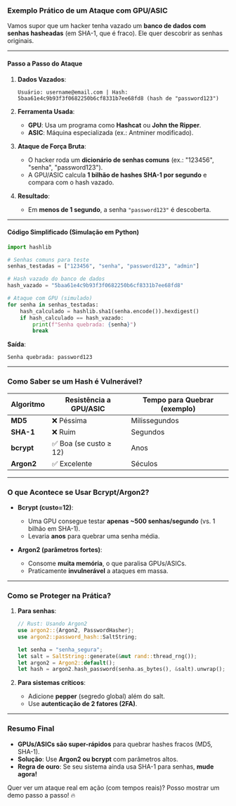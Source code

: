 ### **Exemplo Prático de um Ataque com GPU/ASIC**  
Vamos supor que um hacker tenha vazado um **banco de dados com senhas hasheadas** (em SHA-1, que é fraco). Ele quer descobrir as senhas originais.  

---

#### **Passo a Passo do Ataque**  
1. **Dados Vazados**:  
   ```  
   Usuário: username@email.com | Hash: 5baa61e4c9b93f3f0682250b6cf8331b7ee68fd8 (hash de "password123")  
   ```  

2. **Ferramenta Usada**:  
   - **GPU**: Usa um programa como **Hashcat** ou **John the Ripper**.  
   - **ASIC**: Máquina especializada (ex.: Antminer modificado).  

3. **Ataque de Força Bruta**:  
   - O hacker roda um **dicionário de senhas comuns** (ex.: "123456", "senha", "password123").  
   - A GPU/ASIC calcula **1 bilhão de hashes SHA-1 por segundo** e compara com o hash vazado.  

4. **Resultado**:  
   - Em **menos de 1 segundo**, a senha `"password123"` é descoberta.  

---

#### **Código Simplificado (Simulação em Python)**  
```python  
import hashlib  

# Senhas comuns para teste  
senhas_testadas = ["123456", "senha", "password123", "admin"]  

# Hash vazado do banco de dados  
hash_vazado = "5baa61e4c9b93f3f0682250b6cf8331b7ee68fd8"  

# Ataque com GPU (simulado)  
for senha in senhas_testadas:  
    hash_calculado = hashlib.sha1(senha.encode()).hexdigest()  
    if hash_calculado == hash_vazado:  
        print(f"Senha quebrada: {senha}")  
        break  
```  
**Saída**:  
```  
Senha quebrada: password123  
```  

---

### **Como Saber se um Hash é Vulnerável?**  
| Algoritmo  | Resistência a GPU/ASIC | Tempo para Quebrar (exemplo) |  
|------------|------------------------|-----------------------------|  
| **MD5**    | ❌ Péssima             | Milissegundos               |  
| **SHA-1**  | ❌ Ruim                | Segundos                    |  
| **bcrypt** | ✅ Boa (se custo ≥ 12) | Anos                        |  
| **Argon2** | ✅ Excelente           | Séculos                     |  

---

### **O que Acontece se Usar Bcrypt/Argon2?**  
- **Bcrypt (custo=12)**:  
  - Uma GPU consegue testar **apenas ~500 senhas/segundo** (vs. 1 bilhão em SHA-1).  
  - Levaria **anos** para quebrar uma senha média.  

- **Argon2 (parâmetros fortes)**:  
  - Consome **muita memória**, o que paralisa GPUs/ASICs.  
  - Praticamente **invulnerável** a ataques em massa.  

---

### **Como se Proteger na Prática?**  
1. **Para senhas**:  
   ```rust  
   // Rust: Usando Argon2  
   use argon2::{Argon2, PasswordHasher};  
   use argon2::password_hash::SaltString;  

   let senha = "senha_segura";  
   let salt = SaltString::generate(&mut rand::thread_rng());  
   let argon2 = Argon2::default();  
   let hash = argon2.hash_password(senha.as_bytes(), &salt).unwrap();  
   ```  

2. **Para sistemas críticos**:  
   - Adicione **pepper** (segredo global) além do salt.  
   - Use **autenticação de 2 fatores (2FA)**.  

---

### **Resumo Final**  
- **GPUs/ASICs são super-rápidos** para quebrar hashes fracos (MD5, SHA-1).  
- **Solução**: Use **Argon2 ou bcrypt** com parâmetros altos.  
- **Regra de ouro**: Se seu sistema ainda usa SHA-1 para senhas, **mude agora!**  

Quer ver um ataque real em ação (com tempos reais)? Posso mostrar um demo passo a passo! 🔥
